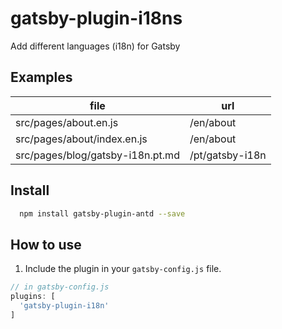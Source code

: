 # gatsby-plugin-i18ns
Add different languages (i18n) for Gatsby

## Examples

file | url
-- | --
src/pages/about.en.js | /en/about
src/pages/about/index.en.js | /en/about
src/pages/blog/gatsby-i18n.pt.md | /pt/gatsby-i18n

## Install
```bash
  npm install gatsby-plugin-antd --save
```

## How to use
1. Include the plugin in your `gatsby-config.js` file.

```javascript
// in gatsby-config.js
plugins: [
  'gatsby-plugin-i18n'
]
```
